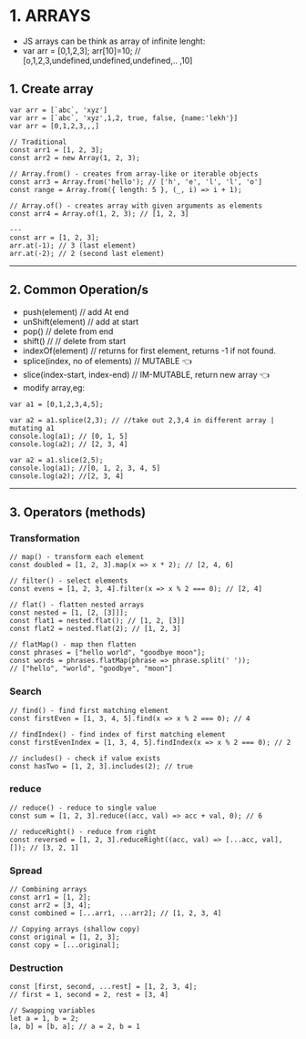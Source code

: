 # 1. ARRAYS

- JS arrays can be think as array of infinite lenght:
- var arr = [0,1,2,3]; arr[10]=10; // [o,1,2,3,undefined,undefined,undefined,.. ,10]

## 1. Create array

```
var arr = [`abc`, 'xyz']
var arr = [`abc`, 'xyz',1,2, true, false, {name:'lekh'}]
var arr = [0,1,2,3,,,]

// Traditional
const arr1 = [1, 2, 3];
const arr2 = new Array(1, 2, 3);

// Array.from() - creates from array-like or iterable objects
const arr3 = Array.from('hello'); // ['h', 'e', 'l', 'l', 'o']
const range = Array.from({ length: 5 }, (_, i) => i + 1);

// Array.of() - creates array with given arguments as elements
const arr4 = Array.of(1, 2, 3); // [1, 2, 3]

---
const arr = [1, 2, 3];
arr.at(-1); // 3 (last element)
arr.at(-2); // 2 (second last element)
```

---

## 2. Common Operation/s

- push(element) // add At end
- unShift(element) // add at start
- pop() // delete from end
- shift() // // delete from start
- indexOf(element) // returns for first element, returns -1 if not found.
- splice(index, no of elements) // MUTABLE :point_left:
- slice(index-start, index-end) // IM-MUTABLE, return new array :point_left:
- modify array,eg:

```
var a1 = [0,1,2,3,4,5];

var a2 = a1.splice(2,3); // //take out 2,3,4 in different array | mutating a1
console.log(a1); // [0, 1, 5]
console.log(a2); // [2, 3, 4]

var a2 = a1.slice(2,5);
console.log(a1); //[0, 1, 2, 3, 4, 5]
console.log(a2); //[2, 3, 4]
```

---

## 3. Operators (methods)

### Transformation

```
// map() - transform each element
const doubled = [1, 2, 3].map(x => x * 2); // [2, 4, 6]

// filter() - select elements
const evens = [1, 2, 3, 4].filter(x => x % 2 === 0); // [2, 4]

// flat() - flatten nested arrays
const nested = [1, [2, [3]]];
const flat1 = nested.flat(); // [1, 2, [3]]
const flat2 = nested.flat(2); // [1, 2, 3]

// flatMap() - map then flatten
const phrases = ["hello world", "goodbye moon"];
const words = phrases.flatMap(phrase => phrase.split(' '));
// ["hello", "world", "goodbye", "moon"]
```

### Search

```
// find() - find first matching element
const firstEven = [1, 3, 4, 5].find(x => x % 2 === 0); // 4

// findIndex() - find index of first matching element
const firstEvenIndex = [1, 3, 4, 5].findIndex(x => x % 2 === 0); // 2

// includes() - check if value exists
const hasTwo = [1, 2, 3].includes(2); // true
```

### reduce

```
// reduce() - reduce to single value
const sum = [1, 2, 3].reduce((acc, val) => acc + val, 0); // 6

// reduceRight() - reduce from right
const reversed = [1, 2, 3].reduceRight((acc, val) => [...acc, val], []); // [3, 2, 1]
```

### Spread

```
// Combining arrays
const arr1 = [1, 2];
const arr2 = [3, 4];
const combined = [...arr1, ...arr2]; // [1, 2, 3, 4]

// Copying arrays (shallow copy)
const original = [1, 2, 3];
const copy = [...original];

```

### Destruction

```
const [first, second, ...rest] = [1, 2, 3, 4];
// first = 1, second = 2, rest = [3, 4]

// Swapping variables
let a = 1, b = 2;
[a, b] = [b, a]; // a = 2, b = 1
```
